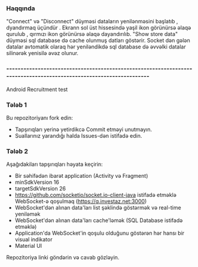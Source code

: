 ### Haqqında

"Connect" və "Disconnect" düyməsi dataların yenilənməsini başlatıb , dyandırmaq üçündür . Ekrann sol üst hissesində yaşil ikon görünürsə əlaqə qurulub , qırmızı ikon görünürsə əlaqə dayandırılıb.
"Show store data" düyməsi sql database də cache olunmuş datları göstərir.
Socket dən gələn datalar avtomatik olaraq hər yeniləndikdə sql database də əvvəlki datalar silinərək yenisilə əvəz olunur.

### -------------------------------------------------------------------------------------------------------------------

Android Recruitment test

### Tələb 1
Bu repozitoriyanı fork edin:
* Tapşırıqları yerinə yetirdikcə Commit etməyi unutmayın.
* Suallarınız yarandığı halda Issues-dən istifadə edin.

### Tələb 2
Aşağıdakiları tapşırıqları həyata keçirin:
* Bir səhifədən ibarət application (Activity və Fragment)
* minSdkVersion 16
* targetSdkVersion 26
* https://github.com/socketio/socket.io-client-java istifadə etməklə WebSocket-ə qoşulmaq (https://q.investaz.net:3000)
* WebSocket'dən alınan data'ları list şəklində göstərmək və real-time yeniləmək
* WebSocket'dən alınan data'ları cache'ləmək (SQL Database istifadə etməklə)
* Application'da WebSocket'in qoşulu olduğunu göstərən hər hansı bir visual indikator
* Material UI

Repozitoriya linki göndərin və cavab gözləyin.
